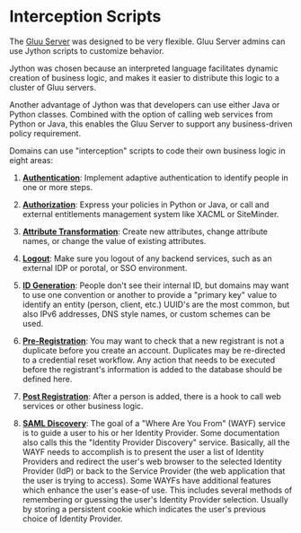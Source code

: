 # Interception Scripts 

The [Gluu Server](http://gluu.org) was designed to be very flexible. Gluu Server admins can use Jython scripts to customize behavior. 

Jython was chosen because an interpreted language facilitates dynamic creation of business logic, and makes it easier to distribute this logic to a cluster of Gluu servers. 

Another advantage of Jython was that developers can use either Java or Python classes. Combined with the option of calling web services from Python or Java, this enables the Gluu Server to support any business-driven policy requirement.

Domains can use "interception" scripts to code their own business logic in eight areas:

1.  **[Authentication](./authentication.md)**: Implement adaptive authentication to identify people in one or more steps.

2.  **[Authorization](./authorization.md)**: Express your policies in Python or Java, or call and external entitlements management system like XACML or SiteMinder.

3.  **[Attribute Transformation](./attribute-transformation.md)**: Create new attributes, change attribute names, or change the value of existing attributes.

4.  **[Logout](./logout.md)**: Make sure you logout of any backend services, such as an external IDP or porotal, or SSO environment.

5.  **[ID Generation](./id-generation.md)**: People don't see their internal ID, but domains may want to use one convention or another to provide a "primary key" value to identify an entity (person, client, etc.) UUID's are the most common, but also IPv6 addresses, DNS style names, or custom schemes can be used. 

6.  **[Pre-Registration](./pre-registration.md)**: You may want to check that a new registrant is not a duplicate before you create an account. Duplicates may be re-directed to a credential reset workflow. Any action that needs to be executed before the registrant's information is added to the database should be defined here.

7.  **[Post Registration](./post-registration.md)**: After a person is added, there is a hook to call web services or other business logic.

8.  **[SAML Discovery](./saml-discovery.md)**: The goal of a "Where Are You From" (WAYF) service is to guide a user to his or her Identity Provider. Some documentation also calls this the "Identity Provider Discovery" service. Basically, all the WAYF needs to accomplish is to present the user a list of Identity Providers and redirect the user's web browser to the selected Identity Provider (IdP) or back to the Service Provider (the web application that the user is trying to access). Some WAYFs have additional features which enhance the user's ease-of use. This includes several methods of remembering or guessing the user's Identity Provider selection. Usually by storing a persistent cookie which indicates the user's previous choice of Identity Provider.

